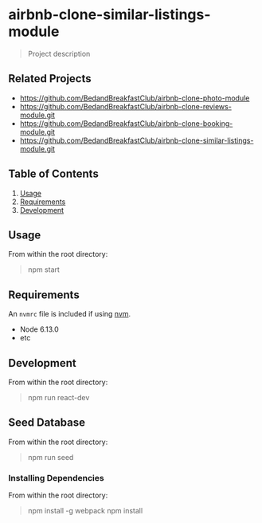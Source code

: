 # airbnb-clone-similar-listings-module

> Project description

## Related Projects

  - https://github.com/BedandBreakfastClub/airbnb-clone-photo-module
  - https://github.com/BedandBreakfastClub/airbnb-clone-reviews-module.git
  - https://github.com/BedandBreakfastClub/airbnb-clone-booking-module.git
  - https://github.com/BedandBreakfastClub/airbnb-clone-similar-listings-module.git

## Table of Contents

1. [Usage](#Usage)
1. [Requirements](#requirements)
1. [Development](#development)

## Usage

From within the root directory:

> npm start

## Requirements

An `nvmrc` file is included if using [nvm](https://github.com/creationix/nvm).

- Node 6.13.0
- etc

## Development

From within the root directory:

> npm run react-dev

## Seed Database

From within the root directory:

> npm run seed

### Installing Dependencies

From within the root directory:

> npm install -g webpack
> npm install

